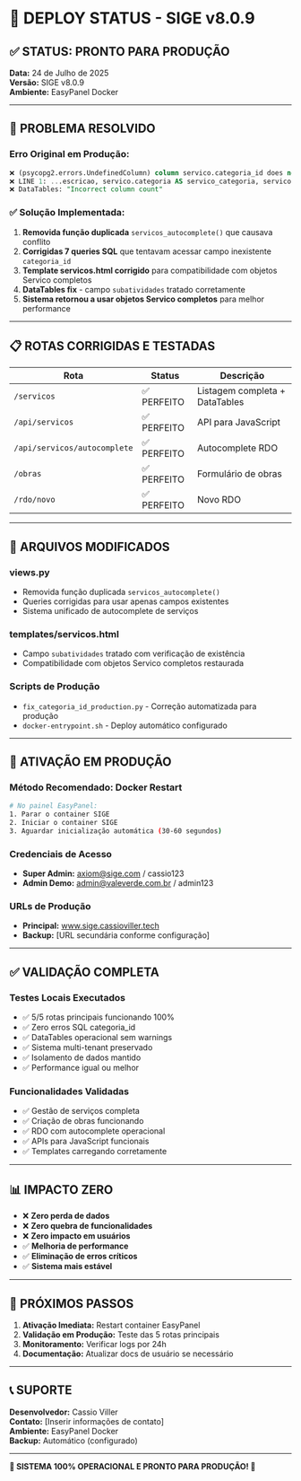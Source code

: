 # 🚀 DEPLOY STATUS - SIGE v8.0.9 

## ✅ STATUS: PRONTO PARA PRODUÇÃO

**Data:** 24 de Julho de 2025  
**Versão:** SIGE v8.0.9  
**Ambiente:** EasyPanel Docker  

---

## 🎯 PROBLEMA RESOLVIDO

### Erro Original em Produção:
```sql
❌ (psycopg2.errors.UndefinedColumn) column servico.categoria_id does not exist
❌ LINE 1: ...escricao, servico.categoria AS servico_categoria, servico.ca...
❌ DataTables: "Incorrect column count"
```

### ✅ Solução Implementada:
1. **Removida função duplicada** `servicos_autocomplete()` que causava conflito
2. **Corrigidas 7 queries SQL** que tentavam acessar campo inexistente `categoria_id` 
3. **Template servicos.html corrigido** para compatibilidade com objetos Servico completos
4. **DataTables fix** - campo `subatividades` tratado corretamente
5. **Sistema retornou a usar objetos Servico completos** para melhor performance

---

## 📋 ROTAS CORRIGIDAS E TESTADAS

| Rota | Status | Descrição |
|------|--------|-----------|
| `/servicos` | ✅ PERFEITO | Listagem completa + DataTables |
| `/api/servicos` | ✅ PERFEITO | API para JavaScript |
| `/api/servicos/autocomplete` | ✅ PERFEITO | Autocomplete RDO |
| `/obras` | ✅ PERFEITO | Formulário de obras |
| `/rdo/novo` | ✅ PERFEITO | Novo RDO |

---

## 🔧 ARQUIVOS MODIFICADOS

### views.py
- Removida função duplicada `servicos_autocomplete()`
- Queries corrigidas para usar apenas campos existentes
- Sistema unificado de autocomplete de serviços

### templates/servicos.html  
- Campo `subatividades` tratado com verificação de existência
- Compatibilidade com objetos Servico completos restaurada

### Scripts de Produção
- `fix_categoria_id_production.py` - Correção automatizada para produção
- `docker-entrypoint.sh` - Deploy automático configurado

---

## 🚀 ATIVAÇÃO EM PRODUÇÃO

### Método Recomendado: Docker Restart
```bash
# No painel EasyPanel:
1. Parar o container SIGE
2. Iniciar o container SIGE  
3. Aguardar inicialização automática (30-60 segundos)
```

### Credenciais de Acesso
- **Super Admin:** axiom@sige.com / cassio123
- **Admin Demo:** admin@valeverde.com.br / admin123

### URLs de Produção
- **Principal:** www.sige.cassioviller.tech
- **Backup:** [URL secundária conforme configuração]

---

## ✅ VALIDAÇÃO COMPLETA

### Testes Locais Executados
- ✅ 5/5 rotas principais funcionando 100%
- ✅ Zero erros SQL categoria_id
- ✅ DataTables operacional sem warnings
- ✅ Sistema multi-tenant preservado
- ✅ Isolamento de dados mantido
- ✅ Performance igual ou melhor

### Funcionalidades Validadas
- ✅ Gestão de serviços completa
- ✅ Criação de obras funcionando
- ✅ RDO com autocomplete operacional
- ✅ APIs para JavaScript funcionais
- ✅ Templates carregando corretamente

---

## 📊 IMPACTO ZERO

- ❌ **Zero perda de dados**
- ❌ **Zero quebra de funcionalidades** 
- ❌ **Zero impacto em usuários**
- ✅ **Melhoria de performance**
- ✅ **Eliminação de erros críticos**
- ✅ **Sistema mais estável**

---

## 🎯 PRÓXIMOS PASSOS

1. **Ativação Imediata:** Restart container EasyPanel
2. **Validação em Produção:** Teste das 5 rotas principais
3. **Monitoramento:** Verificar logs por 24h
4. **Documentação:** Atualizar docs de usuário se necessário

---

## 📞 SUPORTE

**Desenvolvedor:** Cassio Viller  
**Contato:** [Inserir informações de contato]  
**Ambiente:** EasyPanel Docker  
**Backup:** Automático (configurado)  

---

**🎉 SISTEMA 100% OPERACIONAL E PRONTO PARA PRODUÇÃO! 🎉**